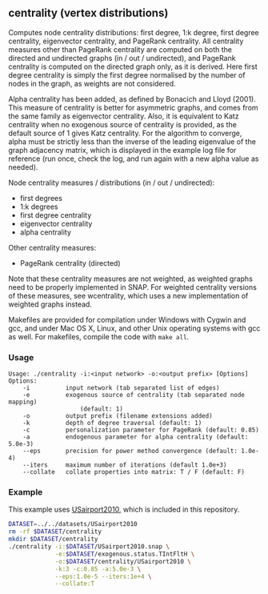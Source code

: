 centrality (vertex distributions)
---------------------------------

Computes node centrality distributions: first degree, 1:k degree, first degree
centrality, eigenvector centrality, and PageRank centrality. All centrality
measures other than PageRank centrality are computed on both the directed and
undirected graphs (in / out / undirected), and PageRank centrality is computed
on the directed graph only, as it is derived. Here first degree centrality
is simply the first degree normalised by the number of nodes in the graph, as
weights are not considered.

Alpha centrality has been added, as defined by Bonacich and Lloyd (2001). This
measure of centrality is better for asymmetric graphs, and comes from the same
family as eigenvector centrality. Also, it is equivalent to Katz centrality
when no exogenous source of centrality is provided, as the default source of 1
gives Katz centrality. For the algorithm to converge, alpha must be strictly 
less than the inverse of the leading eigenvalue of the graph adjacency matrix,
which is displayed in the example log file for reference (run once, check the
log, and run again with a new alpha value as needed).

Node centrality measures / distributions (in / out / undirected):

  - first degrees
  - 1:k degrees
  - first degree centrality
  - eigenvector centrality
  - alpha centrality

Other centrality measures:

  - PageRank centrality (directed)

Note that these centrality measures are not weighted, as weighted graphs need
to be properly implemented in SNAP. For weighted centrality versions of these
measures, see wcentrality, which uses a new implementation of weighted graphs
instead.

Makefiles are provided for compilation under Windows with Cygwin and gcc,
and under Mac OS X, Linux, and other Unix operating systems with gcc as
well. For makefiles, compile the code with `make all`.

### Usage ###

```
Usage: ./centrality -i:<input network> -o:<output prefix> [Options]
Options:
    -i          input network (tab separated list of edges)
    -e          exogenous source of centrality (tab separated node mapping)
                    (default: 1)
    -o          output prefix (filename extensions added)
    -k          depth of degree traversal (default: 1)
    -c          personalization parameter for PageRank (default: 0.85)
    -a          endogenous parameter for alpha centrality (default: 5.0e-3)
    --eps       precision for power method convergence (default: 1.0e-4)
    --iters     maximum number of iterations (default 1.0e+3)
    --collate   collate properties into matrix: T / F (default: F)
```

### Example ###

This example uses [USairport2010](/contrib/yins-enas/datasets/USairport2010),
which is included in this repository. 

```bash
DATASET=../../datasets/USairport2010
rm -rf $DATASET/centrality
mkdir $DATASET/centrality
./centrality -i:$DATASET/USairport2010.snap \
             -e:$DATASET/exogenous.status.TIntFltH \
             -o:$DATASET/centrality/USairport2010 \
             -k:3 -c:0.85 -a:5.0e-3 \
             --eps:1.0e-5 --iters:1e+4 \
             --collate:T
```